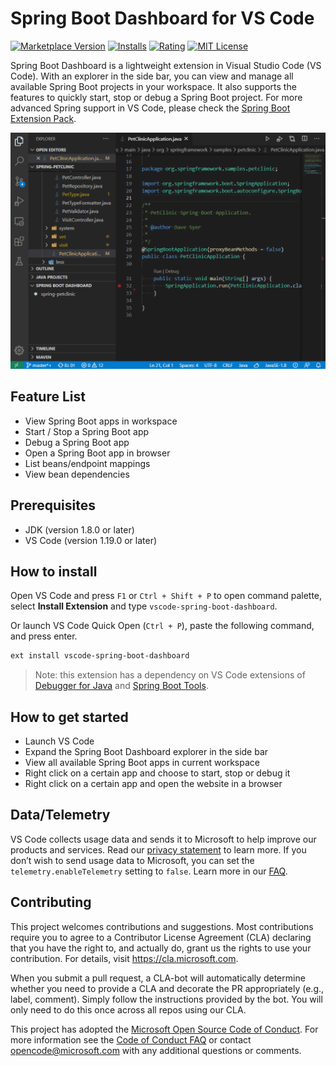 # Spring Boot Dashboard for VS Code
[![Marketplace Version](https://img.shields.io/visual-studio-marketplace/v/vscjava.vscode-spring-boot-dashboard.svg)](https://marketplace.visualstudio.com/items?itemName=vscjava.vscode-spring-boot-dashboard)
[![Installs](https://img.shields.io/visual-studio-marketplace/i/vscjava.vscode-spring-boot-dashboard.svg)](https://marketplace.visualstudio.com/items?itemName=vscjava.vscode-spring-boot-dashboard)
[![Rating](https://img.shields.io/visual-studio-marketplace/r/vscjava.vscode-spring-boot-dashboard.svg)](https://marketplace.visualstudio.com/items?itemName=vscjava.vscode-spring-boot-dashboard)
[![MIT License](https://img.shields.io/badge/license-MIT-green.svg)](https://github.com/Microsoft/vscode-spring-boot-dashboard/blob/main/LICENSE)

Spring Boot Dashboard is a lightweight extension in Visual Studio Code (VS Code). With an explorer in the side bar, you can view and manage all available Spring Boot projects in your workspace. It also supports the features to quickly start, stop or debug a Spring Boot project. For more advanced Spring support in VS Code, please check the [Spring Boot Extension Pack](https://marketplace.visualstudio.com/items?itemName=Pivotal.vscode-boot-dev-pack).

![Screenshot](images/boot-dashboard-vsc.gif)

## Feature List

* View Spring Boot apps in workspace
* Start / Stop a Spring Boot app
* Debug a Spring Boot app
* Open a Spring Boot app in browser
* List beans/endpoint mappings
* View bean dependencies

## Prerequisites
- JDK (version 1.8.0 or later)
- VS Code (version 1.19.0 or later)

## How to install

Open VS Code and press `F1` or `Ctrl + Shift + P` to open command palette, select **Install Extension** and type `vscode-spring-boot-dashboard`.

Or launch VS Code Quick Open (`Ctrl + P`), paste the following command, and press enter.
```bash
ext install vscode-spring-boot-dashboard
```
> Note: this extension has a dependency on VS Code extensions of [Debugger for Java](https://marketplace.visualstudio.com/items?itemName=vscjava.vscode-java-debug) and [Spring Boot Tools](https://marketplace.visualstudio.com/items?itemName=Pivotal.vscode-spring-boot).

## How to get started

- Launch VS Code
- Expand the Spring Boot Dashboard explorer in the side bar
- View all available Spring Boot apps in current workspace
- Right click on a certain app and choose to start, stop or debug it
- Right click on a certain app and open the website in a browser

## Data/Telemetry
VS Code collects usage data and sends it to Microsoft to help improve our products and services. Read our [privacy statement](http://go.microsoft.com/fwlink/?LinkId=521839) to learn more. If you don’t wish to send usage data to Microsoft, you can set the `telemetry.enableTelemetry` setting to `false`. Learn more in our [FAQ](https://code.visualstudio.com/docs/supporting/faq#_how-to-disable-telemetry-reporting).

## Contributing

This project welcomes contributions and suggestions.  Most contributions require you to agree to a
Contributor License Agreement (CLA) declaring that you have the right to, and actually do, grant us
the rights to use your contribution. For details, visit https://cla.microsoft.com.

When you submit a pull request, a CLA-bot will automatically determine whether you need to provide
a CLA and decorate the PR appropriately (e.g., label, comment). Simply follow the instructions
provided by the bot. You will only need to do this once across all repos using our CLA.

This project has adopted the [Microsoft Open Source Code of Conduct](https://opensource.microsoft.com/codeofconduct/).
For more information see the [Code of Conduct FAQ](https://opensource.microsoft.com/codeofconduct/faq/) or
contact [opencode@microsoft.com](mailto:opencode@microsoft.com) with any additional questions or comments.
